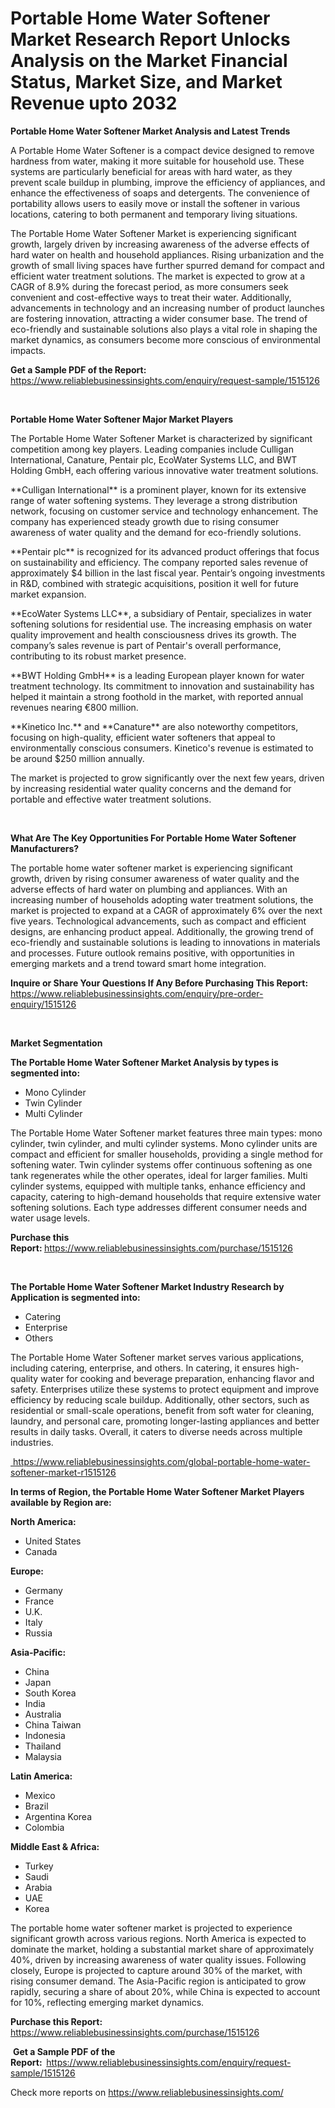 <p><h1>Portable Home Water Softener Market Research Report Unlocks Analysis on the Market Financial Status, Market Size, and Market Revenue upto 2032</h1></p><p><strong>Portable Home Water Softener Market Analysis and Latest Trends</strong></p>
<p><p>A Portable Home Water Softener is a compact device designed to remove hardness from water, making it more suitable for household use. These systems are particularly beneficial for areas with hard water, as they prevent scale buildup in plumbing, improve the efficiency of appliances, and enhance the effectiveness of soaps and detergents. The convenience of portability allows users to easily move or install the softener in various locations, catering to both permanent and temporary living situations.</p><p>The Portable Home Water Softener Market is experiencing significant growth, largely driven by increasing awareness of the adverse effects of hard water on health and household appliances. Rising urbanization and the growth of small living spaces have further spurred demand for compact and efficient water treatment solutions. The market is expected to grow at a CAGR of 8.9% during the forecast period, as more consumers seek convenient and cost-effective ways to treat their water. Additionally, advancements in technology and an increasing number of product launches are fostering innovation, attracting a wider consumer base. The trend of eco-friendly and sustainable solutions also plays a vital role in shaping the market dynamics, as consumers become more conscious of environmental impacts.</p></p>
<p><strong>Get a Sample PDF of the Report:&nbsp;</strong> <a href="https://www.reliablebusinessinsights.com/enquiry/request-sample/1515126?utm_campaign=2224&utm_medium=2&utm_source=Github&utm_content=ia&utm_term=02032025&utm_id=portable-home-water-softener">https://www.reliablebusinessinsights.com/enquiry/request-sample/1515126</a></p>
<p>&nbsp;</p>
<p><strong>Portable Home Water Softener Major Market Players</strong></p>
<p><p>The Portable Home Water Softener Market is characterized by significant competition among key players. Leading companies include Culligan International, Canature, Pentair plc, EcoWater Systems LLC, and BWT Holding GmbH, each offering various innovative water treatment solutions.</p><p>**Culligan International** is a prominent player, known for its extensive range of water softening systems. They leverage a strong distribution network, focusing on customer service and technology enhancement. The company has experienced steady growth due to rising consumer awareness of water quality and the demand for eco-friendly solutions.</p><p>**Pentair plc** is recognized for its advanced product offerings that focus on sustainability and efficiency. The company reported sales revenue of approximately $4 billion in the last fiscal year. Pentair’s ongoing investments in R&D, combined with strategic acquisitions, position it well for future market expansion.</p><p>**EcoWater Systems LLC**, a subsidiary of Pentair, specializes in water softening solutions for residential use. The increasing emphasis on water quality improvement and health consciousness drives its growth. The company’s sales revenue is part of Pentair's overall performance, contributing to its robust market presence.</p><p>**BWT Holding GmbH** is a leading European player known for water treatment technology. Its commitment to innovation and sustainability has helped it maintain a strong foothold in the market, with reported annual revenues nearing €800 million.</p><p>**Kinetico Inc.** and **Canature** are also noteworthy competitors, focusing on high-quality, efficient water softeners that appeal to environmentally conscious consumers. Kinetico's revenue is estimated to be around $250 million annually.</p><p>The market is projected to grow significantly over the next few years, driven by increasing residential water quality concerns and the demand for portable and effective water treatment solutions.</p></p>
<p>&nbsp;</p>
<p><strong>What Are The Key Opportunities For Portable Home Water Softener Manufacturers?</strong></p>
<p><p>The portable home water softener market is experiencing significant growth, driven by rising consumer awareness of water quality and the adverse effects of hard water on plumbing and appliances. With an increasing number of households adopting water treatment solutions, the market is projected to expand at a CAGR of approximately 6% over the next five years. Technological advancements, such as compact and efficient designs, are enhancing product appeal. Additionally, the growing trend of eco-friendly and sustainable solutions is leading to innovations in materials and processes. Future outlook remains positive, with opportunities in emerging markets and a trend toward smart home integration.</p></p>
<p><strong>Inquire or Share Your Questions If Any Before Purchasing This Report:</strong> <a href="https://www.reliablebusinessinsights.com/enquiry/pre-order-enquiry/1515126?utm_campaign=2224&utm_medium=2&utm_source=Github&utm_content=ia&utm_term=02032025&utm_id=portable-home-water-softener">https://www.reliablebusinessinsights.com/enquiry/pre-order-enquiry/1515126</a></p>
<p>&nbsp;</p>
<p><strong>Market Segmentation</strong></p>
<p><strong>The Portable Home Water Softener Market Analysis by types is segmented into:</strong></p>
<p><ul><li>Mono Cylinder</li><li>Twin Cylinder</li><li>Multi Cylinder</li></ul></p>
<p><p>The Portable Home Water Softener market features three main types: mono cylinder, twin cylinder, and multi cylinder systems. Mono cylinder units are compact and efficient for smaller households, providing a single method for softening water. Twin cylinder systems offer continuous softening as one tank regenerates while the other operates, ideal for larger families. Multi cylinder systems, equipped with multiple tanks, enhance efficiency and capacity, catering to high-demand households that require extensive water softening solutions. Each type addresses different consumer needs and water usage levels.</p></p>
<p><strong>Purchase this Report:&nbsp;</strong><a href="https://www.reliablebusinessinsights.com/purchase/1515126?utm_campaign=2224&utm_medium=2&utm_source=Github&utm_content=ia&utm_term=02032025&utm_id=portable-home-water-softener">https://www.reliablebusinessinsights.com/purchase/1515126</a></p>
<p>&nbsp;</p>
<p><strong>The Portable Home Water Softener Market Industry Research by Application is segmented into:</strong></p>
<p><ul><li>Catering</li><li>Enterprise</li><li>Others</li></ul></p>
<p><p>The Portable Home Water Softener market serves various applications, including catering, enterprise, and others. In catering, it ensures high-quality water for cooking and beverage preparation, enhancing flavor and safety. Enterprises utilize these systems to protect equipment and improve efficiency by reducing scale buildup. Additionally, other sectors, such as residential or small-scale operations, benefit from soft water for cleaning, laundry, and personal care, promoting longer-lasting appliances and better results in daily tasks. Overall, it caters to diverse needs across multiple industries.</p></p>
<p><a href="https://www.reliablebusinessinsights.com/global-portable-home-water-softener-market-r1515126?utm_campaign=2224&utm_medium=2&utm_source=Github&utm_content=ia&utm_term=02032025&utm_id=portable-home-water-softener">&nbsp;https://www.reliablebusinessinsights.com/global-portable-home-water-softener-market-r1515126</a></p>
<p><strong>In terms of Region, the Portable Home Water Softener Market Players available by Region are:</strong></p>
<p>
    <p> <strong> North America: </strong>
        <ul>
            <li>United States</li>
            <li>Canada</li>
        </ul>
        </p> 
    <p> <strong> Europe: </strong>
        <ul>
            <li>Germany</li>
            <li>France</li>
            <li>U.K.</li>
            <li>Italy</li>
            <li>Russia</li>
        </ul>
        </p> 
    <p> <strong> Asia-Pacific: </strong>
        <ul>
            <li>China</li>
            <li>Japan</li>
            <li>South Korea</li>
            <li>India</li>
            <li>Australia</li>
            <li>China Taiwan</li>
            <li>Indonesia</li>
            <li>Thailand</li>
            <li>Malaysia</li>
        </ul>
        </p> 
    <p> <strong> Latin America: </strong>
        <ul>
            <li>Mexico</li>
            <li>Brazil</li>
            <li>Argentina Korea</li>
            <li>Colombia</li>
        </ul>
        </p> 
    <p> <strong> Middle East & Africa: </strong>
        <ul>
            <li>Turkey</li>
            <li>Saudi</li>
            <li>Arabia</li>
            <li>UAE</li>
            <li>Korea</li>
        </ul>
    </p>
    </p>
<p><p>The portable home water softener market is projected to experience significant growth across various regions. North America is expected to dominate the market, holding a substantial market share of approximately 40%, driven by increasing awareness of water quality issues. Following closely, Europe is projected to capture around 30% of the market, with rising consumer demand. The Asia-Pacific region is anticipated to grow rapidly, securing a share of about 20%, while China is expected to account for 10%, reflecting emerging market dynamics.</p></p>
<p><strong>Purchase this Report: </strong><a href="https://www.reliablebusinessinsights.com/purchase/1515126?utm_campaign=2224&utm_medium=2&utm_source=Github&utm_content=ia&utm_term=02032025&utm_id=portable-home-water-softener">https://www.reliablebusinessinsights.com/purchase/1515126</a></p>
<p>&nbsp;<strong>Get a Sample PDF of the Report:&nbsp;&nbsp;</strong><a href="https://www.reliablebusinessinsights.com/enquiry/request-sample/1515126?utm_campaign=2224&utm_medium=2&utm_source=Github&utm_content=ia&utm_term=02032025&utm_id=portable-home-water-softener">https://www.reliablebusinessinsights.com/enquiry/request-sample/1515126</a></p>
<p><strong></strong></p>
<p>Check more reports on <a href="https://www.reliablebusinessinsights.com/?utm_campaign=2224&utm_medium=2&utm_source=Github&utm_content=ia&utm_term=02032025&utm_id=portable-home-water-softener">https://www.reliablebusinessinsights.com/</a></p>